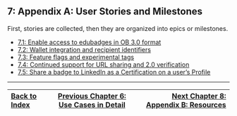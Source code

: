7: Appendix A: User Stories and Milestones
---------------------------------------

First, stories are collected, then they are organized into epics or milestones.

* [7.1: Enable access to edubadges in OB 3.0 format](ob3-edubadges/71-enable-access-to-edubadges-in-ob3-format.md)
* [7.2: Wallet integration and recipient identifiers](ob3-edubadges/72-wallet-integration-and-recipient-identifiers.md)
* [7.3: Feature flags and experimental tags](ob3-edubadges/73-feature-flags-and-experimental-tags.md)
* [7.4: Continued support for URL sharing and 2.0 verification](ob3-edubadges/74-continued-support-for-url-sharing-and-2-verification.md)
* [7.5: Share a badge to LinkedIn as a Certification on a user’s Profile](ob3-edubadges/75-share-a-badge-to-linkedin-as-a-certification-on-a-users-profile.md)

---

| [Back to Index](ob3-edubadges/README.md)   | [Previous Chapter 6: Use Cases in Detail](ob3-edubadges/60-use-cases-in-detail.md)    | [Next Chapter 8: Appendix B: Resources](ob3-edubadges/80-appendix-b-resources.md) |
| :--- | :---: | ---: |
